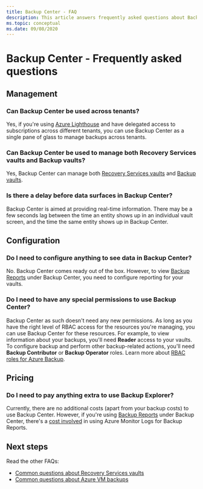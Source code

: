 ```yaml
---
title: Backup Center - FAQ
description: This article answers frequently asked questions about Backup Center
ms.topic: conceptual
ms.date: 09/08/2020
---
```


# Backup Center - Frequently asked questions

## Management

### Can Backup Center be used across tenants?

Yes, if you're using [Azure Lighthouse](https://docs.microsoft.com/azure/lighthouse/overview) and have delegated access to subscriptions across different tenants, you can use Backup Center as a single pane of glass to manage backups across tenants.

### Can Backup Center be used to manage both Recovery Services vaults and Backup vaults?

Yes, Backup Center can manage both [Recovery Services vaults](https://docs.microsoft.com/azure/backup/backup-azure-recovery-services-vault-overview) and [Backup vaults](backup-vault-overview.md).

### Is there a delay before data surfaces in Backup Center?

Backup Center is aimed at providing real-time information. There may be a few seconds lag between the time an entity shows up in an individual vault screen, and the time the same entity shows up in Backup Center.

## Configuration

### Do I need to configure anything to see data in Backup Center?

No. Backup Center comes ready out of the box. However, to view [Backup Reports](https://docs.microsoft.com/azure/backup/configure-reports) under Backup Center, you need to configure reporting for your vaults.

### Do I need to have any special permissions to use Backup Center?

Backup Center as such doesn't need any new permissions. As long as you have the right level of RBAC access for the resources you're managing, you can use Backup Center for these resources. For example, to view information about your backups, you'll need **Reader** access to your vaults. To configure backup and perform other backup-related actions, you'll need **Backup Contributor** or **Backup Operator** roles. Learn more about [RBAC roles for Azure Backup](https://docs.microsoft.com/azure/backup/backup-rbac-rs-vault).

## Pricing

### Do I need to pay anything extra to use Backup Explorer?

Currently, there are no additional costs (apart from your backup costs) to use Backup Center. However, if you're using [Backup Reports](https://docs.microsoft.com/azure/backup/configure-reports) under Backup Center, there's a [cost involved](https://azure.microsoft.com/pricing/details/monitor/) in using Azure Monitor Logs for Backup Reports.

## Next steps

Read the other FAQs:

* [Common questions about Recovery Services vaults](https://docs.microsoft.com/azure/backup/backup-azure-backup-faq)
* [Common questions about Azure VM backups](https://docs.microsoft.com/azure/backup/backup-azure-vm-backup-faq)
